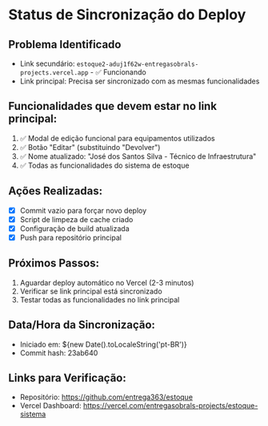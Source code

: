 # Status de Sincronização do Deploy

## Problema Identificado
- Link secundário: `estoque2-aduj1f62w-entregasobrals-projects.vercel.app` - ✅ Funcionando
- Link principal: Precisa ser sincronizado com as mesmas funcionalidades

## Funcionalidades que devem estar no link principal:
1. ✅ Modal de edição funcional para equipamentos utilizados
2. ✅ Botão "Editar" (substituindo "Devolver")
3. ✅ Nome atualizado: "José dos Santos Silva - Técnico de Infraestrutura"
4. ✅ Todas as funcionalidades do sistema de estoque

## Ações Realizadas:
- [x] Commit vazio para forçar novo deploy
- [x] Script de limpeza de cache criado
- [x] Configuração de build atualizada
- [x] Push para repositório principal

## Próximos Passos:
1. Aguardar deploy automático no Vercel (2-3 minutos)
2. Verificar se link principal está sincronizado
3. Testar todas as funcionalidades no link principal

## Data/Hora da Sincronização:
- Iniciado em: ${new Date().toLocaleString('pt-BR')}
- Commit hash: 23ab640

## Links para Verificação:
- Repositório: https://github.com/entrega363/estoque
- Vercel Dashboard: https://vercel.com/entregasobrals-projects/estoque-sistema